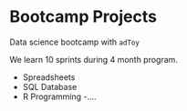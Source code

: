 # Bootcamp Projects

Data science bootcamp with `adToy`

We learn 10 sprints during 4 month program.

- Spreadsheets
- SQL Database
- R Programming
-....









